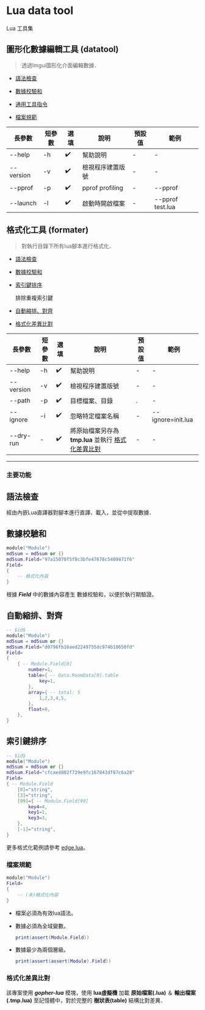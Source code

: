 # Lua data tool

Lua 工具集

## 圖形化數據編輯工具 (datatool)

> 透過Imgui圖形化介面編輯數據．

- [語法檢查](#語法檢查)

- [數據校驗和](#數據校驗和)

- [通用工具指令](#通用工具指令)

- [檔案規範](#檔案規範)

|長參數|短參數|選填|說明|預設值|範例|
|-|-|-|-|-|-|
|--help|-h|✔️| 幫助說明|-|-|
|--version|-v|✔️| 檢視程序建置版號|-|-|
|--pprof|-p|✔️| pprof profiling|-|--pprof|
|--launch|-l|✔️| 啟動時開啟檔案|-|--pprof test.lua|

## 格式化工具 (formater)

> 對執行目錄下所有lua腳本進行格式化．

- [語法檢查](#語法檢查)

- [數據校驗和](#數據校驗和)

- [索引鍵排序](#索引鍵排序)

    排除重複索引鍵

- [自動縮排、對齊](#自動縮排、對齊)

- [格式化差異比對](#格式化差異比對)

|長參數|短參數|選填|說明|預設值|範例|
|-|-|-|-|-|-|
|--help|-h|✔️| 幫助說明|-|-|
|--version|-v|✔️| 檢視程序建置版號|-|-|
|--path|-p|✔️| 目標檔案、目錄|.|-|
|--ignore|-i|✔️| 忽略特定檔案名稱|-|--ignore=init.lua|
|--dry-run|-|✔️| 將原始檔案另存為 **tmp.lua** 並執行 [格式化差異比對](#格式化差異比對)|-|-|

---

### 主要功能

## 語法檢查

經由內嵌Lua直譯器對腳本進行直譯、載入，並從中提取數據．

## 數據校驗和

```lua
module("Module")
md5sum = md5sum or {}
md5sum.Field="97a15070f5f8c3bfe47678c5409471f6"
Field=
{
    -- 格式化內容
}
```

根據 ***Field*** 中的數據內容產生 數據校驗和，以便於執行期驗證。

## 自動縮排、對齊

```lua
-- $id$
module("Module")
md5sum = md5sum or {}
md5sum.Field="d0796fb16aed2249755dc974b18650fd"
Field=
{
    { -- Module.Field[0]
        number=1,
        table={ -- Data.RoomData[0].table
            key=1,
        },
        array={ -- total: 5
            1,2,3,4,5,
        },
        float=0,
    },
}
```

## 索引鍵排序

```lua
-- $id$
module("Module")
md5sum = md5sum or {}
md5sum.Field="cfcae4802f729e9fc167843df87c6a28"
Field=
{ -- Module.Field
    [0]="string",
    [3]="string",
    [99]={ -- Module.Field[99]
        key4=4,
        key1=1,
        key3=3,
    },
    [-1]="string",
}
```

更多格式化範例請參考 [edge.lua](./doc/tests/edge.lua)。

### 檔案規範

```lua
module("Module")
Field=
{
    -- (未)格式化內容
}
```

- 檔案必須為有效lua語法。

- 數據必須為全域變數。

    ```lua
    print(assert(Module.Field))
    ```

- 數據最少為兩個層級。

    ```lua
    print(assert(assert(Module).Field))
    ```

### 格式化差異比對

該專案使用 ***gopher-lua*** 模塊，使用 **lua虛擬機** 加載 **原始檔案(.lua)** ＆ **輸出檔案(.tmp.lua)** 
至記憶體中，對於完整的 **樹狀表(table)** 結構比對差異．




